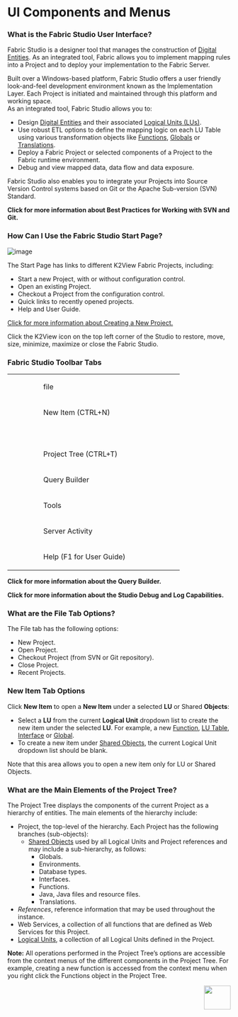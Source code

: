 # UI Components and Menus

### What is the Fabric Studio User Interface?
Fabric Studio is a designer tool that manages the construction of [Digital Entities](https://github.com/k2view-academy/K2View-Academy/blob/master/articles/01_fabric_overview/02_fabric_glossary.md#digital-entity). As an integrated tool, Fabric allows you to implement mapping rules into a Project and to deploy your implementation to the Fabric Server.

Built over a Windows-based platform, Fabric Studio offers a user friendly look-and-feel development environment known as the Implementation Layer. Each Project is initiated and maintained through this platform and working space.\
As an integrated tool, Fabric Studio allows you to:
* Design [Digital Entities](https://github.com/k2view-academy/K2View-Academy/blob/master/articles/01_fabric_overview/02_fabric_glossary.md#digital-entity) and their associated [Logical Units (LUs)](https://github.com/k2view-academy/K2View-Academy/blob/master/articles/03_logical_units/01_LU_overview.md).
* Use robust ETL options to define the mapping logic on each LU Table using various transformation objects like [Functions](https://github.com/k2view-academy/K2View-Academy/blob/master/articles/07_table_population/08_project_functions.md), [Globals](https://github.com/k2view-academy/K2View-Academy/blob/master/articles/08_globals/01_globals_overview.md) or [Translations](https://github.com/k2view-academy/K2View-Academy/blob/master/articles/09_translations/01_translations_overview_and_use_cases.md).
* Deploy a Fabric Project or selected components of a Project to the Fabric runtime environment. 
* Debug and view mapped data, data flow and data exposure. 

Fabric Studio also enables you to integrate your Projects into Source Version Control systems based on Git or the Apache Sub-version (SVN) Standard.

**Click for more information about Best Practices for Working with SVN and Git.** 

### How Can I Use the Fabric Studio Start Page?

![image](https://github.com/k2view-academy/K2View-Academy/blob/master/articles/04_fabric_studio/images/04_01_01_start_a_page.png)

The Start Page has links to different K2View Fabric Projects, including: 
* Start a new Project, with or without configuration control. 
* Open an existing Project.
* Checkout a Project from the configuration control.
* Quick links to recently opened projects. 
* Help and User Guide. 

[Click for more information about Creating a New Project.](https://github.com/k2view-academy/K2View-Academy/blob/master/articles/04_fabric_studio/05_creating_a_new_project.md)

Click the K2View icon on the top left corner of the Studio to restore, move, size, minimize, maximize or close the Fabric Studio.

### Fabric Studio Toolbar Tabs

<table>
<tbody>
<tr>
<td width="57">&nbsp;<img src="https://github.com/k2view-academy/K2View-Academy/blob/master/articles/04_fabric_studio/images/04_01_02_icon1.png" alt="" /></td>
<td width="300">
<p>file</p>
</td>
</tr>
<tr>
<td width="57">&nbsp;<img src="https://github.com/k2view-academy/K2View-Academy/blob/master/articles/04_fabric_studio/images/04_01_02_icon2.png" alt="" /></td>
<td width="161">
<p>New Item (CTRL+N)</p>
<p>&nbsp;</p>
</td>
</tr>
<tr>
<td width="57">&nbsp;<img src="https://github.com/k2view-academy/K2View-Academy/blob/master/articles/04_fabric_studio/images/04_01_02_icon3.png" alt="" /></td>
<td width="161">
<p>Project Tree (CTRL+T)</p>
</td>
</tr>
<tr>
<td width="57">&nbsp;<img src="https://github.com/k2view-academy/K2View-Academy/blob/master/articles/04_fabric_studio/images/04_01_02_icon4.png" alt="" /></td>
<td width="161">
<p>Query Builder</p>
</td>
</tr>
<tr>
<td width="57">&nbsp;<img src="https://github.com/k2view-academy/K2View-Academy/blob/master/articles/04_fabric_studio/images/04_01_02_icon5.png" alt="" /></td>
<td width="161">
<p>Tools</p>
</td>
</tr>
<tr>
<td width="57">&nbsp;<img src="https://github.com/k2view-academy/K2View-Academy/blob/master/articles/04_fabric_studio/images/04_01_02_icon6.png" alt="" /></td>
<td width="161">
<p>Server Activity</p>
</td>
</tr>
<tr>
<td width="57">&nbsp;<img src="https://github.com/k2view-academy/K2View-Academy/blob/master/articles/04_fabric_studio/images/04_01_02_icon7.png" alt="" /></td>
<td width="161">
<p>Help (F1 for User Guide)</p>
</td>
</tr>
</tbody>
</table>


**Click for more information about the Query Builder.**

**Click for more information about the Studio Debug and Log Capabilities.**

### What are the File Tab Options?
The File tab has the following options:
* New Project. 
* Open Project. 
* Checkout Project (from SVN or Git repository). 
* Close Project. 
* Recent Projects.

### New Item Tab Options
Click **New Item** to open a **New Item** under a selected **LU** or Shared **Objects**:
* Select a **LU** from the current **Logical Unit** dropdown list to create the new item under the selected **LU**. For example, a new [Function](https://github.com/k2view-academy/K2View-Academy/blob/master/articles/07_table_population/09_creating_an_LUDB_function.md), [LU Table,](https://github.com/k2view-academy/K2View-Academy/blob/master/articles/06_LU_tables/01_LU_tables_overview.md) [Interface](https://github.com/k2view-academy/K2View-Academy/blob/master/articles/05_DB_interfaces/01_interfaces_overview.md) or [Global](https://github.com/k2view-academy/K2View-Academy/blob/master/articles/08_globals/01_globals_overview.md).
* To create a new item under [Shared Objects](https://github.com/k2view-academy/K2View-Academy/blob/master/articles/04_fabric_studio/12_shared_objects.md), the current Logical Unit dropdown list should be blank.

Note that this area allows you to open a new item only for LU or Shared Objects. 

### What are the Main Elements of the Project Tree? 
The Project Tree displays the components of the current Project as a hierarchy of entities. The main elements of the hierarchy include:
* Project, the top-level of the hierarchy. Each Project has the following branches (sub-objects): 
  * [Shared Objects](https://github.com/k2view-academy/K2View-Academy/blob/master/articles/04_fabric_studio/12_shared_objects.md) used by all Logical Units and Project references and may include a sub-hierarchy, as follows:
    * Globals. 
    * Environments. 
    * Database types. 
    * Interfaces. 
    * Functions. 
    * Java, Java files and resource files. 
    * Translations. 
* _References_, reference information that may be used throughout the instance. 
* Web Services, a collection of all functions that are defined as Web Services for this Project.
* [Logical Units](https://github.com/k2view-academy/K2View-Academy/blob/master/articles/03_logical_units/01_LU_overview.md), a collection of all Logical Units defined in the Project.

**Note:** All operations performed in the Project Tree’s options are accessible from the context menus of the different components in the Project Tree. For example, creating a new function is accessed from the context menu when you right click the Functions object in the Project Tree.

[<img align="right" width="60" height="54" src="https://github.com/k2view-academy/K2View-Academy/blob/master/articles/images/Next.png">](https://github.com/k2view-academy/K2View-Academy/blob/master/articles/04_general/02_window_tab_context_menu.md)






